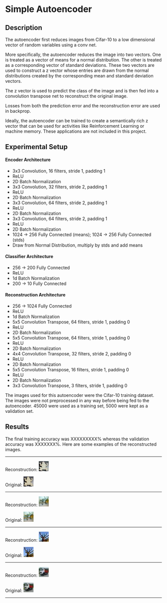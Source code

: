 # Simple Autoencoder

## Description
The autoencoder first reduces images from Cifar-10 to a low dimensional vector of random variables using a conv net. 

More specifically, the autoencoder reduces the image into two vectors. One is treated as a vector of means for a normal distribution. The other is treated as a corresponding vector of standard deviations. These two vectors are used to construct a z vector whose entries are drawn from the normal distributions created by the corresponding mean and standard deviation vectors. 

The z vector is used to predict the class of the image and is then fed into a convolution transpose net to reconstruct the original image.

Losses from both the prediction error and the reconstruction error are used in backprop.

Ideally, the autoencoder can be trained to create a semantically rich z vector that can be used for activities like Reinforcement Learning or machine memory. These applications are not included in this project.

## Experimental Setup

#### Encoder Architecture

- 3x3 Convolution, 16 filters, stride 1, padding 1
- ReLU
- 2D Batch Normalization
- 3x3 Convolution, 32 filters, stride 2, padding 1
- ReLU
- 2D Batch Normalization
- 3x3 Convolution, 64 filters, stride 2, padding 1
- ReLU
- 2D Batch Normalization
- 3x3 Convolution, 64 filters, stride 2, padding 1
- ReLU
- 2D Batch Normalization
- 1024 -> 256 Fully Connected (means); 1024 -> 256 Fully Connected (stds)
- Draw from Normal Distribution, multiply by stds and add means

#### Classifier Architecture

- 256 -> 200 Fully Connected
- ReLU
- 1d Batch Normalization
- 200 -> 10 Fully Connected

#### Reconstruction Architecture

- 256 -> 1024 Fully Connected
- ReLU
- 1d Batch Normalization
- 5x5 Convolution Transpose, 64 filters, stride 1, padding 0
- ReLU
- 2D Batch Normalization
- 5x5 Convolution Transpose, 64 filters, stride 1, padding 0
- ReLU
- 2D Batch Normalization
- 4x4 Convolution Transpose, 32 filters, stride 2, padding 0
- ReLU
- 2D Batch Normalization
- 5x5 Convolution Transpose, 16 filters, stride 1, padding 0
- ReLU
- 2D Batch Normalization
- 3x3 Convolution Transpose, 3 filters, stride 1, padding 0

The images used for this autoencoder were the Cifar-10 training dataset. The images were not preprocessed in any way before being fed to the autoencoder. 45000 were used as a training set, 5000 were kept as a validation set.

## Results
The final training accuracy was XXXXXXXXX% whereas the validation accuracy was XXXXXXX%. Here are some examples of the reconstructed images.

----
Reconstruction:
![Image 1a](./imgs/remakes2.png)

Original:
![Image 1b](./imgs/reals2.png)

----
Reconstruction:
![Image 2a](./imgs/remakes4.png)

Original:
![Image 2b](./imgs/reals4.png)

----
Reconstruction:
![Image 3a](./imgs/remakes7.png)

Original:
![Image 3b](./imgs/reals7.png)

----
Reconstruction:
![Image 4a](./imgs/remakes12.png)

Original:
![Image 4b](./imgs/reals12.png)

----
